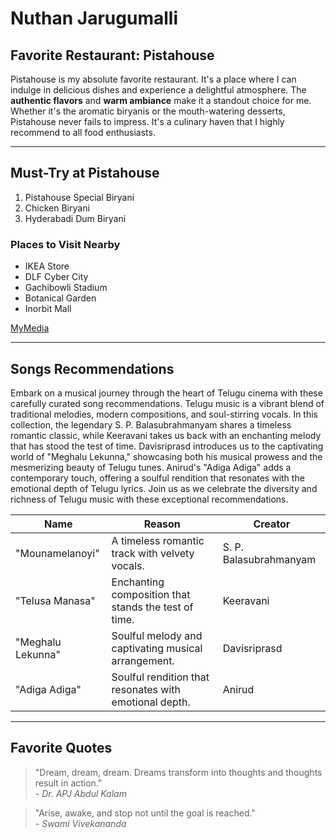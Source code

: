 # Nuthan Jarugumalli
## Favorite Restaurant: Pistahouse
Pistahouse is my absolute favorite restaurant. It's a place where I can indulge in delicious dishes and experience a delightful atmosphere. The **authentic flavors** and **warm ambiance** make it a standout choice for me. Whether it's the aromatic biryanis or the mouth-watering desserts, Pistahouse never fails to impress. It's a culinary haven that I highly recommend to all food enthusiasts.

---
## Must-Try at Pistahouse
1. Pistahouse Special Biryani
2. Chicken Biryani
3. Hyderabadi Dum Biryani
 ### Places to Visit Nearby
- IKEA Store
- DLF Cyber City
- Gachibowli Stadium
- Botanical Garden
- Inorbit Mall

[MyMedia](MyMedia.md)

---
## Songs Recommendations
Embark on a musical journey through the heart of Telugu cinema with these carefully curated song recommendations. Telugu music is a vibrant blend of traditional melodies, modern compositions, and soul-stirring vocals. In this collection, the legendary S. P. Balasubrahmanyam shares a timeless romantic classic, while Keeravani takes us back with an enchanting melody that has stood the test of time. Davisriprasd introduces us to the captivating world of "Meghalu Lekunna," showcasing both his musical prowess and the mesmerizing beauty of Telugu tunes. Anirud's "Adiga Adiga" adds a contemporary touch, offering a soulful rendition that resonates with the emotional depth of Telugu lyrics. Join us as we celebrate the diversity and richness of Telugu music with these exceptional recommendations.

| Name                     | Reason                                           | Creator                    |
|--------------------------|--------------------------------------------------|----------------------------|
| "Mounamelanoyi"          | A timeless romantic track with velvety vocals.   | S. P. Balasubrahmanyam    |
| "Telusa Manasa"          | Enchanting composition that stands the test of time. | Keeravani                |
| "Meghalu Lekunna"        | Soulful melody and captivating musical arrangement. | Davisriprasd             |
| "Adiga Adiga"            | Soulful rendition that resonates with emotional depth. | Anirud                 |
---
## Favorite Quotes

> "Dream, dream, dream. Dreams transform into thoughts and thoughts result in action."  
> *- Dr. APJ Abdul Kalam*

> "Arise, awake, and stop not until the goal is reached."  
> *- Swami Vivekananda*

